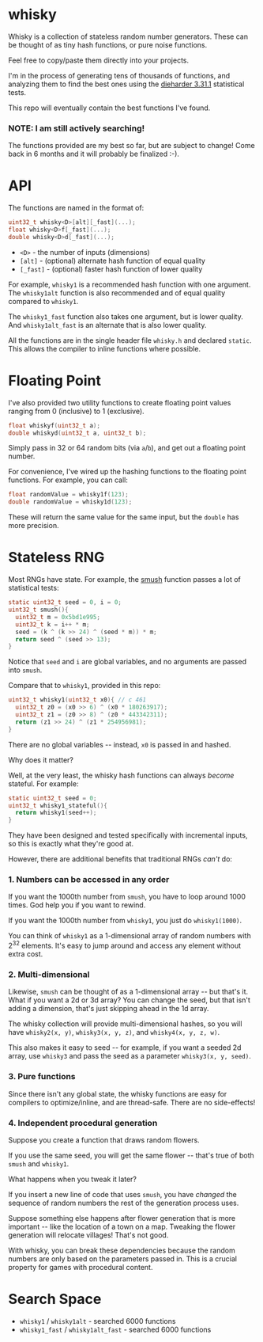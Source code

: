whisky
======

Whisky is a collection of stateless random number generators.  These can be thought of as tiny hash
functions, or pure noise functions.

Feel free to copy/paste them directly into your projects.

I'm in the process of generating tens of thousands of functions, and analyzing them to find the best
ones using the [dieharder 3.31.1](http://webhome.phy.duke.edu/~rgb/General/dieharder.php)
statistical tests.

This repo will eventually contain the best functions I've found.

### NOTE: I am still actively searching!

The functions provided are my best so far, but are subject to change!  Come back in 6 months and it
will probably be finalized :-).

API
===

The functions are named in the format of:

```c
uint32_t whisky<D>[alt][_fast](...);
float whisky<D>f[_fast](...);
double whisky<D>d[_fast](...);
```

* `<D>` - the number of inputs (dimensions)
* `[alt]` - (optional) alternate hash function of equal quality
* `[_fast]` - (optional) faster hash function of lower quality

For example, `whisky1` is a recommended hash function with one argument.  The `whisky1alt` function
is also recommended and of equal quality compared to `whisky1`.

The `whisky1_fast` function also takes one argument, but is lower quality.  And `whisky1alt_fast` is
an alternate that is also lower quality.

All the functions are in the single header file `whisky.h` and declared `static`.  This allows the
compiler to inline functions where possible.

Floating Point
==============

I've also provided two utility functions to create floating point values ranging from 0 (inclusive)
to 1 (exclusive).

```c
float whiskyf(uint32_t a);
double whiskyd(uint32_t a, uint32_t b);
```

Simply pass in 32 or 64 random bits (via `a`/`b`), and get out a floating point number.

For convenience, I've wired up the hashing functions to the floating point functions.  For example,
you can call:

```c
float randomValue = whisky1f(123);
double randomValue = whisky1d(123);
```

These will return the same value for the same input, but the `double` has more precision.

Stateless RNG
=============

Most RNGs have state.  For example, the
[smush](https://gist.github.com/velipso/d112165a26b45244a65298933c0349a4) function passes a lot of
statistical tests:

```c
static uint32_t seed = 0, i = 0;
uint32_t smush(){
  uint32_t m = 0x5bd1e995;
  uint32_t k = i++ * m;
  seed = (k ^ (k >> 24) ^ (seed * m)) * m;
  return seed ^ (seed >> 13);
}
```

Notice that `seed` and `i` are global variables, and no arguments are passed into `smush`.

Compare that to `whisky1`, provided in this repo:

```c
uint32_t whisky1(uint32_t x0){ // c 461
  uint32_t z0 = (x0 >> 6) ^ (x0 * 180263917);
  uint32_t z1 = (z0 >> 8) ^ (z0 * 443342311);
  return (z1 >> 24) ^ (z1 * 254956981);
}
```

There are no global variables -- instead, `x0` is passed in and hashed.

Why does it matter?

Well, at the very least, the whisky hash functions can always _become_ stateful.  For example:

```c
static uint32_t seed = 0;
uint32_t whisky1_stateful(){
  return whisky1(seed++);
}
```

They have been designed and tested specifically with incremental inputs, so this is exactly what
they're good at.

However, there are additional benefits that traditional RNGs _can't_ do:

### 1. Numbers can be accessed in any order

If you want the 1000th number from `smush`, you have to loop around 1000 times.  God help you if you
want to rewind.

If you want the 1000th number from `whisky1`, you just do `whisky1(1000)`.

You can think of `whisky1` as a 1-dimensional array of random numbers with 2<sup>32</sup> elements.
It's easy to jump around and access any element without extra cost.

### 2. Multi-dimensional

Likewise, `smush` can be thought of as a 1-dimensional array -- but that's it.  What if you want a
2d or 3d array?  You can change the seed, but that isn't adding a dimension, that's just skipping
ahead in the 1d array.

The whisky collection will provide multi-dimensional hashes, so you will have `whisky2(x, y)`,
`whisky3(x, y, z)`, and `whisky4(x, y, z, w)`.

This also makes it easy to seed -- for example, if you want a seeded 2d array, use `whisky3` and
pass the seed as a parameter `whisky3(x, y, seed)`.

### 3. Pure functions

Since there isn't any global state, the whisky functions are easy for compilers to optimize/inline,
and are thread-safe.  There are no side-effects!

### 4. Independent procedural generation

Suppose you create a function that draws random flowers.

If you use the same seed, you will get the same flower -- that's true of both `smush` and `whisky1`.

What happens when you tweak it later?

If you insert a new line of code that uses `smush`, you have _changed_ the sequence of random
numbers the rest of the generation process uses.

Suppose something else happens after flower generation that is more important -- like the location
of a town on a map.  Tweaking the flower generation will relocate villages!  That's not good.

With whisky, you can break these dependencies because the random numbers are only based on the
parameters passed in.  This is a crucial property for games with procedural content.

Search Space
============

* `whisky1` / `whisky1alt` - searched 6000 functions
* `whisky1_fast` / `whisky1alt_fast` - searched 6000 functions

